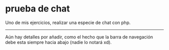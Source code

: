 # prueba de chat
Uno de mis ejercicios, realizar una especie de chat con php.

---
Aún hay detalles por añadir, como el hecho que la barra de navegación debe esta siempre hacia abajo (nadie lo notará xd).
